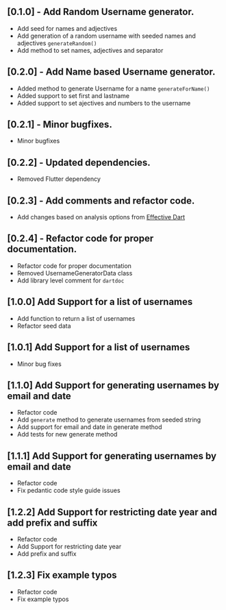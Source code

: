 ## [0.1.0] - Add Random Username generator.

* Add seed for names and adjectives
* Add generation of a random username with seeded names and adjectives `generateRandom()`
* Add method to set names, adjectives and separator

## [0.2.0] - Add Name based Username generator.

* Added method to generate Username for a name `generateForName()`
* Added support to set first and lastname
* Added support to set ajectives and numbers to the username

## [0.2.1] - Minor bugfixes.

* Minor bugfixes

## [0.2.2] - Updated dependencies.

* Removed Flutter dependency

## [0.2.3] - Add comments and refactor code.

* Add changes based on analysis options from [Effective Dart](https://dart.dev/guides/language/effective-dart)

## [0.2.4] - Refactor code for proper documentation.

* Refactor code for proper documentation
* Removed UsernameGeneratorData class
* Add library level comment for `dartdoc`

## [1.0.0] Add Support for a list of usernames
* Add function to return a list of usernames
* Refactor seed data

## [1.0.1] Add Support for a list of usernames
* Minor bug fixes

## [1.1.0] Add Support for generating usernames by email and date
* Refactor code
* Add `generate` method to generate usernames from seeded string
* Add support for email and date in generate method
* Add tests for new generate method

## [1.1.1] Add Support for generating usernames by email and date
* Refactor code
* Fix pedantic code style guide issues

## [1.2.2] Add Support for restricting date year and add prefix and suffix
* Refactor code
* Add Support for restricting date year 
* Add prefix and suffix


## [1.2.3] Fix example typos
* Refactor code
* Fix example typos
